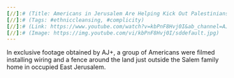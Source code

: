 ```yaml
---
[//]:# (Title: Americans in Jerusalem Are Helping Kick Out Palestinians)
[//]:# (Tags: #ethniccleansing, #complicity)
[//]:# (Link: https://www.youtube.com/watch?v=kbPnF8Hvj0I&ab_channel=AJ%2B)
[//]:# (Image: https://img.youtube.com/vi/kbPnF8Hvj0I/sddefault.jpg)
---
```


In exclusive footage obtained by AJ+, a group of Americans were filmed installing wiring and a fence around the land just outside the Salem family home in occupied East Jerusalem.
